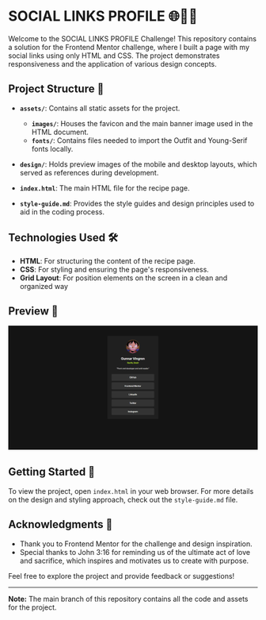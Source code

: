 # SOCIAL LINKS PROFILE 🌐📱📸

Welcome to the SOCIAL LINKS PROFILE Challenge! This repository contains a solution for the Frontend Mentor challenge, where I built a page with my social links using only HTML and CSS. The project demonstrates responsiveness and the application of various design concepts.

## Project Structure 📂

- **`assets/`**: Contains all static assets for the project.

  - **`images/`**: Houses the favicon and the main banner image used in the HTML document.
  - **`fonts/`**: Contains files needed to import the Outfit and Young-Serif fonts locally.

- **`design/`**: Holds preview images of the mobile and desktop layouts, which served as references during development.

- **`index.html`**: The main HTML file for the recipe page.

- **`style-guide.md`**: Provides the style guides and design principles used to aid in the coding process.

## Technologies Used 🛠️

- **HTML**: For structuring the content of the recipe page.
- **CSS**: For styling and ensuring the page's responsiveness.
- **Grid Layout**: For position elements on the screen in a clean and organized way

## Preview 👀

![Project Preview](./design/preview.png)

## Getting Started 🚀

To view the project, open `index.html` in your web browser. For more details on the design and styling approach, check out the `style-guide.md` file.

## Acknowledgments 🙏

- Thank you to Frontend Mentor for the challenge and design inspiration.
- Special thanks to John 3:16 for reminding us of the ultimate act of love and sacrifice, which inspires and motivates us to create with purpose.

Feel free to explore the project and provide feedback or suggestions!

---

**Note:** The main branch of this repository contains all the code and assets for the project.
